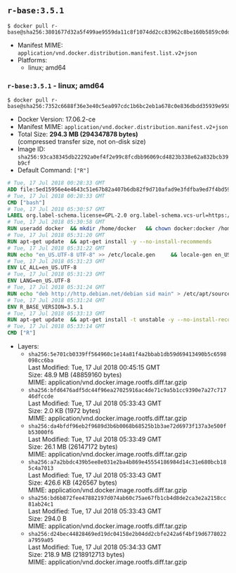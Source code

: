 ## `r-base:3.5.1`

```console
$ docker pull r-base@sha256:3801677d32a5f499ae9559da11c8f1074dd2cc83962c8be160b5859c0dd19565
```

-	Manifest MIME: `application/vnd.docker.distribution.manifest.list.v2+json`
-	Platforms:
	-	linux; amd64

### `r-base:3.5.1` - linux; amd64

```console
$ docker pull r-base@sha256:7352c6688f36e3e40c5ea097cdc1b6bc2eb1a678c0e836dbdd35939e9587a61a
```

-	Docker Version: 17.06.2-ce
-	Manifest MIME: `application/vnd.docker.distribution.manifest.v2+json`
-	Total Size: **294.3 MB (294347878 bytes)**  
	(compressed transfer size, not on-disk size)
-	Image ID: `sha256:93ca38345db22292a0ef4f2e99c8fcdbb96069cd4823b338e62a832bcb39b9cf`
-	Default Command: `["R"]`

```dockerfile
# Tue, 17 Jul 2018 00:28:33 GMT
ADD file:5ed15956e4e4643c51e67b82a407b6db82f9d710afad9e3fdfba9ed7f4bd5981 in / 
# Tue, 17 Jul 2018 00:28:33 GMT
CMD ["bash"]
# Tue, 17 Jul 2018 05:30:57 GMT
LABEL org.label-schema.license=GPL-2.0 org.label-schema.vcs-url=https://github.com/rocker-org/r-base org.label-schema.vendor=Rocker Project maintainer=Dirk Eddelbuettel <edd@debian.org>
# Tue, 17 Jul 2018 05:30:58 GMT
RUN useradd docker 	&& mkdir /home/docker 	&& chown docker:docker /home/docker 	&& addgroup docker staff
# Tue, 17 Jul 2018 05:31:20 GMT
RUN apt-get update 	&& apt-get install -y --no-install-recommends 		ed 		less 		locales 		vim-tiny 		wget 		ca-certificates 		fonts-texgyre 	&& rm -rf /var/lib/apt/lists/*
# Tue, 17 Jul 2018 05:31:22 GMT
RUN echo "en_US.UTF-8 UTF-8" >> /etc/locale.gen 	&& locale-gen en_US.utf8 	&& /usr/sbin/update-locale LANG=en_US.UTF-8
# Tue, 17 Jul 2018 05:31:23 GMT
ENV LC_ALL=en_US.UTF-8
# Tue, 17 Jul 2018 05:31:23 GMT
ENV LANG=en_US.UTF-8
# Tue, 17 Jul 2018 05:31:24 GMT
RUN echo "deb http://http.debian.net/debian sid main" > /etc/apt/sources.list.d/debian-unstable.list         && echo 'APT::Default-Release "testing";' > /etc/apt/apt.conf.d/default
# Tue, 17 Jul 2018 05:31:24 GMT
ENV R_BASE_VERSION=3.5.1
# Tue, 17 Jul 2018 05:33:13 GMT
RUN apt-get update 	&& apt-get install -t unstable -y --no-install-recommends 		littler                 r-cran-littler                 r-cran-stringr 		r-base=${R_BASE_VERSION}-* 		r-base-dev=${R_BASE_VERSION}-* 		r-recommended=${R_BASE_VERSION}-*         && echo 'options(repos = c(CRAN = "https://cloud.r-project.org/"))' >> /etc/R/Rprofile.site         && echo 'source("/etc/R/Rprofile.site")' >> /etc/littler.r 	&& ln -s /usr/lib/R/site-library/littler/examples/install.r /usr/local/bin/install.r 	&& ln -s /usr/lib/R/site-library/littler/examples/install2.r /usr/local/bin/install2.r 	&& ln -s /usr/lib/R/site-library/littler/examples/installGithub.r /usr/local/bin/installGithub.r 	&& ln -s /usr/lib/R/site-library/littler/examples/testInstalled.r /usr/local/bin/testInstalled.r 	&& install.r docopt 	&& rm -rf /tmp/downloaded_packages/ /tmp/*.rds 	&& rm -rf /var/lib/apt/lists/*
# Tue, 17 Jul 2018 05:33:14 GMT
CMD ["R"]
```

-	Layers:
	-	`sha256:5e701cb0339ff564960c1e14a81f4a2bbab1db59d69413490b5c6598098cc6ba`  
		Last Modified: Tue, 17 Jul 2018 00:45:15 GMT  
		Size: 48.9 MB (48859160 bytes)  
		MIME: application/vnd.docker.image.rootfs.diff.tar.gzip
	-	`sha256:bfd6476adf5dc44f96ea27025916ac4de71c9a5b1cc9390e7a27c71746dfccde`  
		Last Modified: Tue, 17 Jul 2018 05:33:43 GMT  
		Size: 2.0 KB (1972 bytes)  
		MIME: application/vnd.docker.image.rootfs.diff.tar.gzip
	-	`sha256:da4bfdf96eb2f9689d3b6b0068b68525b1b3ae72d6973f137a3e500fb53000f6`  
		Last Modified: Tue, 17 Jul 2018 05:33:49 GMT  
		Size: 26.1 MB (26147172 bytes)  
		MIME: application/vnd.docker.image.rootfs.diff.tar.gzip
	-	`sha256:a7a2bbdc439b5ee8e031e2ba4b869e45554186984d14c31e680bcb185c4a7013`  
		Last Modified: Tue, 17 Jul 2018 05:33:43 GMT  
		Size: 426.6 KB (426567 bytes)  
		MIME: application/vnd.docker.image.rootfs.diff.tar.gzip
	-	`sha256:bd6b872fee47882197d074ab60c75ae67fb1cb4d8de2ca3e2a2158cc81ab24c1`  
		Last Modified: Tue, 17 Jul 2018 05:33:43 GMT  
		Size: 294.0 B  
		MIME: application/vnd.docker.image.rootfs.diff.tar.gzip
	-	`sha256:d24bec44828469ed19dc04158e2b04dd2cbfe242a6f4bf19d6778022a7959a05`  
		Last Modified: Tue, 17 Jul 2018 05:34:33 GMT  
		Size: 218.9 MB (218912713 bytes)  
		MIME: application/vnd.docker.image.rootfs.diff.tar.gzip
